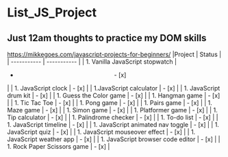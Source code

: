 # List_JS_Project
## Just 12am thoughts to practice my DOM skills

https://mikkegoes.com/javascript-projects-for-beginners/
|Project | Status |
| ----------- | ----------- |
| 1. Vanilla JavaScript stopwatch |  <center><ul><li>- [x] </li></ul></center> |
| 1. JavaScript clock | - [x] |
| 1.JavaScript calculator | - [x] |
| 1. JavaScript drum kit | - [x] |
| 1. Guess the Color game | - [x] |
| 1. Hangman game | - [x] |
| 1. Tic Tac Toe | - [x] |
| 1. Pong game | - [x] |
| 1. Pairs game | - [x] |
| 1. Maze game | - [x] |
| 1. Simon game | - [x] |
| 1. Platformer game | - [x] |
| 1. Tip calculator | - [x] |
| 1. Palindrome checker | - [x] |
| 1. To-do list | - [x] |
| 1. JavaScript timeline | - [x] |
| 1. JavaScript animated nav toggle | - [x] |
| 1. JavaScript quiz | - [x] |
| 1. JavaScript mouseover effect | - [x] |
| 1. JavaScript weather app | - [x] |
| 1. JavaScript browser code editor | - [x] |
| 1. Rock Paper Scissors game | - [x] |

